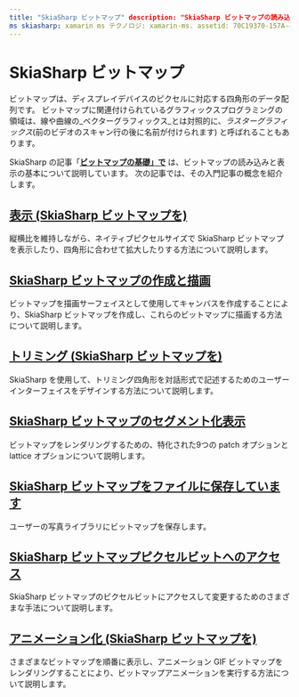 ```yaml
---
title: "SkiaSharp ビットマップ" description: "SkiaSharp ビットマップの読み込み、保存、表示、作成、描画、アニメーション化、およびアクセスを行う方法について説明します。"
ms skiasharp: xamarin ms テクノロジ: xamarin-ms. assetid: 70C19370-157A-4B1B-9532-F77E32AC21BC author: davidbritch ms. author: dabritch ms. date: 07/17/2018 no loc: [ Xamarin.Forms , Xamarin.Essentials ]
---
```


# <a name="skiasharp-bitmaps"></a>SkiaSharp ビットマップ

ビットマップは、ディスプレイデバイスのピクセルに対応する四角形のデータ配列です。 ビットマップに関連付けられているグラフィックスプログラミングの領域は、線や曲線の_ベクターグラフィックス_とは対照的に、_ラスターグラフィックス_(前のビデオのスキャン行の後に名前が付けられます) と呼ばれることもあります。 

SkiaSharp の記事「**[ビットマップの基礎」で](../basics/bitmaps.md)** は、ビットマップの読み込みと表示の基本について説明しています。 次の記事では、その入門記事の概念を紹介します。

## <a name="displaying-skiasharp-bitmaps"></a>[表示 (SkiaSharp ビットマップを)](displaying.md)

縦横比を維持しながら、ネイティブピクセルサイズで SkiaSharp ビットマップを表示したり、四角形に合わせて拡大したりする方法について説明します。

## <a name="creating-and-drawing-on-skiasharp-bitmaps"></a>[SkiaSharp ビットマップの作成と描画](drawing.md)

ビットマップを描画サーフェイスとして使用してキャンバスを作成することにより、SkiaSharp ビットマップを作成し、これらのビットマップに描画する方法について説明します。

## <a name="cropping-skiasharp-bitmaps"></a>[トリミング (SkiaSharp ビットマップを)](cropping.md)

SkiaSharp を使用して、トリミング四角形を対話形式で記述するためのユーザーインターフェイスをデザインする方法について説明します。

## <a name="segmented-display-of-skiasharp-bitmaps"></a>[SkiaSharp ビットマップのセグメント化表示](segmented.md)

ビットマップをレンダリングするための、特化された9つの patch オプションと lattice オプションについて説明します。

## <a name="saving-skiasharp-bitmaps-to-files"></a>[SkiaSharp ビットマップをファイルに保存しています](saving.md)

ユーザーの写真ライブラリにビットマップを保存します。

## <a name="accessing-skiasharp-bitmap-pixel-bits"></a>[SkiaSharp ビットマップピクセルビットへのアクセス](pixel-bits.md)

SkiaSharp ビットマップのピクセルビットにアクセスして変更するためのさまざまな手法について説明します。

## <a name="animating-skiasharp-bitmaps"></a>[アニメーション化 (SkiaSharp ビットマップを)](animating.md)

さまざまなビットマップを順番に表示し、アニメーション GIF ビットマップをレンダリングすることにより、ビットマップアニメーションを実行する方法について説明します。
